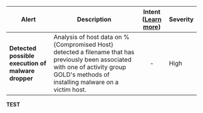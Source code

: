 |Alert|Description|Intent ([Learn more](#intentions))|Severity|
|----|----|:----:|--|
|**Detected possible execution of malware dropper**|Analysis of host data on %{Compromised Host} detected a filename that has previously been associated with one of activity group GOLD's methods of installing malware on a victim host.|-|High|
**TEST**
